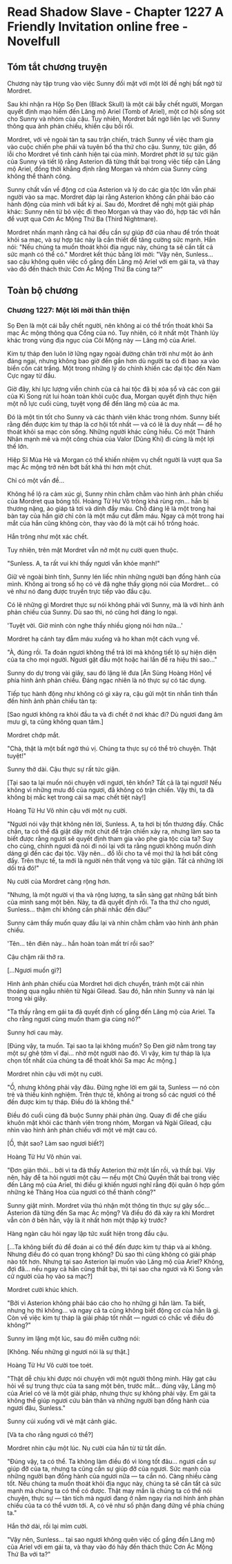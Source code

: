 # Read Shadow Slave - Chapter 1227 A Friendly Invitation online free - Novelfull

## Tóm tắt chương truyện

Chương này tập trung vào việc Sunny đối mặt với một lời đề nghị bất ngờ từ Mordret.

Sau khi nhận ra Hộp Sọ Đen (Black Skull) là một cái bẫy chết người, Morgan quyết định mạo hiểm đến Lăng mộ Ariel (Tomb of Ariel), một cơ hội sống sót cho Sunny và nhóm của cậu. Tuy nhiên, Mordret bất ngờ liên lạc với Sunny thông qua ảnh phản chiếu, khiến cậu bối rối.

Mordret, với vẻ ngoài tàn tạ sau trận chiến, trách Sunny về việc tham gia vào cuộc chiến phe phái và tuyên bố tha thứ cho cậu. Sunny, tức giận, đổ lỗi cho Mordret về tình cảnh hiện tại của mình. Mordret phớt lờ sự tức giận của Sunny và tiết lộ rằng Asterion đã từng thất bại trong việc tiếp cận Lăng mộ Ariel, đồng thời khẳng định rằng Morgan và nhóm của Sunny cũng không thể thành công.

Sunny chất vấn về động cơ của Asterion và lý do các gia tộc lớn vẫn phái người vào sa mạc. Mordret đáp lại rằng Asterion không cần phải báo cáo hành động của mình với bất kỳ ai. Sau đó, Mordret đề nghị một giải pháp khác: Sunny nên từ bỏ việc đi theo Morgan và thay vào đó, hợp tác với hắn để vượt qua Cơn Ác Mộng Thứ Ba (Third Nightmare).

Mordret nhấn mạnh rằng cả hai đều cần sự giúp đỡ của nhau để trốn thoát khỏi sa mạc, và sự hợp tác này là cần thiết để tăng cường sức mạnh. Hắn nói: "Nếu chúng ta muốn thoát khỏi địa ngục này, chúng ta sẽ cần tất cả sức mạnh có thể có." Mordret kết thúc bằng lời mời: "Vậy nên, Sunless... sao cậu không quên việc cố gắng đến Lăng mộ Ariel với em gái ta, và thay vào đó đến thách thức Cơn Ác Mộng Thứ Ba cùng ta?"

## Toàn bộ chương

### Chương 1227: Một lời mời thân thiện

Sọ Đen là một cái bẫy chết người, nên không ai có thể trốn thoát khỏi Sa mạc Ác mộng thông qua Cổng của nó. Tuy nhiên, có ít nhất một Thành lũy khác trong vùng địa ngục của Cõi Mộng này — Lăng mộ của Ariel.

Kim tự tháp đen luôn lờ lững ngay ngoài đường chân trời như một ảo ảnh đáng ngại, nhưng không bao giờ đến gần hơn dù người ta có đi bao xa vào biển cồn cát trắng. Một trong những lý do chính khiến các đại tộc đến Nam Cực ngay từ đầu.

Giờ đây, khi lực lượng viễn chinh của cả hai tộc đã bị xóa sổ và các con gái của Ki Song rút lui hoàn toàn khỏi cuộc đua, Morgan quyết định thực hiện một nỗ lực cuối cùng, tuyệt vọng để đến lăng mộ của ác ma.

Đó là một tin tốt cho Sunny và các thành viên khác trong nhóm. Sunny biết rằng đến được kim tự tháp là cơ hội tốt nhất — và có lẽ là duy nhất — để họ thoát khỏi sa mạc còn sống. Những người khác cũng hiểu. Có một Thánh Nhân mạnh mẽ và một công chúa của Valor (Dũng Khí) đi cùng là một lợi thế lớn.

Hiệp Sĩ Mùa Hè và Morgan có thể khiến nhiệm vụ chết người là vượt qua Sa mạc Ác mộng trở nên bớt bất khả thi hơn một chút.

Chỉ có một vấn đề…

Không hề lộ ra cảm xúc gì, Sunny nhìn chằm chằm vào hình ảnh phản chiếu của Mordret qua bóng tối. Hoàng Tử Hư Vô trông khá rùng rợn… hắn bị thương nặng, áo giáp tả tơi và dính đầy máu. Chỗ đáng lẽ là một trong hai bàn tay của hắn giờ chỉ còn là một mẩu cụt đẫm máu. Ngay cả một trong hai mắt của hắn cũng không còn, thay vào đó là một cái hố trống hoác.

Hắn trông như một xác chết.

Tuy nhiên, trên mặt Mordret vẫn nở một nụ cười quen thuộc.

"Sunless. A, ta rất vui khi thấy ngươi vẫn khỏe mạnh!"

Giữ vẻ ngoài bình tĩnh, Sunny lén liếc nhìn những người bạn đồng hành của mình. Không ai trong số họ có vẻ đã nghe thấy giọng nói của Mordret… có vẻ như nó đang được truyền trực tiếp vào đầu cậu.

Có lẽ những gì Mordret thực sự nói không phải với Sunny, mà là với hình ảnh phản chiếu của Sunny. Dù sao thì, nó cũng hơi đáng lo ngại.

'Tuyệt vời. Giờ mình còn nghe thấy nhiều giọng nói hơn nữa…'

Mordret hạ cánh tay đẫm máu xuống và ho khan một cách vụng về.

"À, đúng rồi. Ta đoán ngươi không thể trả lời mà không tiết lộ sự hiện diện của ta cho mọi người. Ngươi gật đầu một hoặc hai lần để ra hiệu thì sao…"

Sunny do dự trong vài giây, sau đó lặng lẽ đưa [Ân Sủng Hoàng Hôn] về phía hình ảnh phản chiếu. Đáng ngạc nhiên là nó thực sự có tác dụng.

Tiếp tục hành động như không có gì xảy ra, cậu gửi một tin nhắn tinh thần đến hình ảnh phản chiếu tàn tạ:

[Sao ngươi không ra khỏi đầu ta và đi chết ở nơi khác đi? Dù ngươi đang âm mưu gì, ta cũng không quan tâm.]

Mordret chớp mắt.

"Chà, thật là một bất ngờ thú vị. Chúng ta thực sự có thể trò chuyện. Thật tuyệt!"

Sunny thở dài. Cậu thực sự rất tức giận.

[Tại sao ta lại muốn nói chuyện với ngươi, tên khốn? Tất cả là tại ngươi! Nếu không vì những mưu đồ của ngươi, đã không có trận chiến. Vậy thì, ta đã không bị mắc kẹt trong cái sa mạc chết tiệt này!]

Hoàng Tử Hư Vô nhìn cậu với một nụ cười.

"Ngươi nói vậy thật không nên lời, Sunless. A, ta hơi bị tổn thương đấy. Chắc chắn, ta có thể đã giật dây một chút để trận chiến xảy ra, nhưng làm sao ta biết được rằng ngươi sẽ quyết định tham gia vào phe gia tộc của ta? Suy cho cùng, chính ngươi đã nói đi nói lại với ta rằng ngươi không muốn dính dáng gì đến các đại tộc. Vậy nên… đổ lỗi cho ta về mọi thứ là hơi bất công đấy. Trên thực tế, ta mới là người nên thất vọng và tức giận. Tất cả những lời dối trá đó!"

Nụ cười của Mordret càng rộng hơn.

"Nhưng, là một người vị tha và rộng lượng, ta sẵn sàng gạt những bất bình của mình sang một bên. Này, ta đã quyết định rồi. Ta tha thứ cho ngươi, Sunless… thậm chí không cần phải nhắc đến đâu!"

Sunny cảm thấy muốn quay đầu lại và nhìn chằm chằm vào hình ảnh phản chiếu.

'Tên… tên điên này… hắn hoàn toàn mất trí rồi sao?'

Cậu chậm rãi thở ra.

[…Ngươi muốn gì?]

Hình ảnh phản chiếu của Mordret hơi dịch chuyển, tránh một cái nhìn thoáng qua ngẫu nhiên từ Ngài Gilead. Sau đó, hắn nhìn Sunny và nán lại trong vài giây.

"Ta thấy rằng em gái ta đã quyết định cố gắng đến Lăng mộ của Ariel. Ta cho rằng ngươi cũng muốn tham gia cùng nó?"

Sunny hơi cau mày.

[Đúng vậy, ta muốn. Tại sao ta lại không muốn? Sọ Đen giờ nằm trong tay một sự ghê tởm vĩ đại… nhờ một người nào đó. Vì vậy, kim tự tháp là lựa chọn tốt nhất của chúng ta để thoát khỏi Sa mạc Ác mộng.]

Mordret nhìn cậu với một nụ cười.

"Ồ, nhưng không phải vậy đâu. Đừng nghe lời em gái ta, Sunless — nó còn trẻ và thiếu kinh nghiệm. Trên thực tế, không ai trong số các ngươi có thể đến được kim tự tháp. Điều đó là không thể."

Điều đó cuối cùng đã buộc Sunny phải phản ứng. Quay đi để che giấu khuôn mặt khỏi các thành viên trong nhóm, Morgan và Ngài Gilead, cậu nhìn vào hình ảnh phản chiếu với một vẻ mặt cau có.

[Ồ, thật sao? Làm sao ngươi biết?]

Hoàng Tử Hư Vô nhún vai.

"Đơn giản thôi… bởi vì ta đã thấy Asterion thử một lần rồi, và thất bại. Vậy nên, hãy để ta hỏi ngươi một câu — nếu một Chủ Quyền thất bại trong việc đến Lăng mộ của Ariel, thì điều gì khiến ngươi nghĩ rằng đội quân ô hợp gồm những kẻ Thăng Hoa của ngươi có thể thành công?"

Sunny giật mình. Mordret vừa thú nhận một thông tin thực sự gây sốc… Asterion đã từng đến Sa mạc Ác mộng? Và điều đó đã xảy ra khi Mordret vẫn còn ở bên hắn, vậy là ít nhất hơn một thập kỷ trước?

Hàng ngàn câu hỏi ngay lập tức xuất hiện trong đầu cậu.

[…Ta không biết đủ để đoán ai có thể đến được kim tự tháp và ai không. Nhưng điều đó có quan trọng không? Dù sao thì cũng không có giải pháp nào tốt hơn. Nhưng tại sao Asterion lại muốn vào Lăng mộ của Ariel? Không, đợi đã… nếu ngay cả hắn cũng thất bại, thì tại sao cha ngươi và Ki Song vẫn cử người của họ vào sa mạc?]

Mordret cười khúc khích.

"Bởi vì Asterion không phải báo cáo cho họ những gì hắn làm. Ta biết, nhưng họ thì không… và ngay cả ta cũng không biết động cơ của hắn là gì. Còn về việc kim tự tháp là giải pháp tốt nhất — ngươi có chắc về điều đó không?"

Sunny im lặng một lúc, sau đó miễn cưỡng nói:

[Không. Nếu những gì ngươi nói là sự thật.]

Hoàng Tử Hư Vô cười toe toét.

"Thật dễ chịu khi được nói chuyện với một người thông minh. Hãy gạt câu hỏi về sự trung thực của ta sang một bên, trước mắt… đúng vậy, Lăng mộ của Ariel có vẻ là một giải pháp, nhưng thực sự không phải vậy. Em gái ta không thể giúp ngươi cứu bản thân và những người bạn đồng hành của ngươi đâu, Sunless."

Sunny cúi xuống với vẻ mặt cảnh giác.

[Và ta cho rằng ngươi có thể?]

Mordret nhìn cậu một lúc. Nụ cười của hắn từ từ tắt dần.

"Đúng vậy, ta có thể. Ta không làm điều đó vì lòng tốt đâu… ngươi cần sự giúp đỡ của ta, nhưng ta cũng cần sự giúp đỡ của ngươi. Sức mạnh của những người bạn đồng hành của ngươi nữa — ta cần nó. Càng nhiều càng tốt. Nếu chúng ta muốn thoát khỏi địa ngục này, chúng ta sẽ cần tất cả sức mạnh mà chúng ta có thể có được. Thật may mắn là chúng ta có thể nói chuyện, thực sự — tàn tích mà ngươi đang ở nằm ngay rìa nơi hình ảnh phản chiếu của ta có thể vươn tới. A, có vẻ như số phận đang đứng về phía chúng ta."

Hắn thở dài, rồi lại mỉm cười.

"Vậy nên, Sunless… tại sao ngươi không quên việc cố gắng đến Lăng mộ của Ariel với em gái ta, và thay vào đó hãy đến thách thức Cơn Ác Mộng Thứ Ba với ta?"